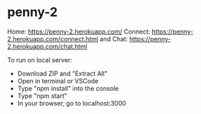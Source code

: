# penny-2
Home: https://penny-2.herokuapp.com/ Connect: https://penny-2.herokuapp.com/connect.html and Chat: https://penny-2.herokuapp.com/chat.html

To run on local server: 
- Download ZIP and "Extract All"
- Open in terminal or VSCode
- Type "npm install" into the console
- Type "npm start" 
- In your browser, go to localhost:3000
